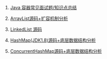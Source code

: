 1. [Java 容器常见面试题/知识点总结](docs/java/collection/Java集合框架常见面试题.md)

   

2. [ArrayList源码+扩容机制分析](docs/java/collection/ArrayList源码+扩容机制分析.md)

   

3. [LinkedList 源码](docs/java/collection/LinkedList源码分析.md)

   

4. [HashMap(JDK1.8)源码+底层数据结构分析](docs/java/collection/HashMap(JDK1.8)源码+底层数据结构分析.md) 

   

5. [ConcurrentHashMap源码+底层数据结构分析](docs/java/collection/ConcurrentHashMap源码+底层数据结构分析.md) 